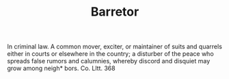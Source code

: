 ---
title: Barretor
letter: B
permalink: "/definitions/bld-barretor.html"
body: In criminal law. A common mover, exciter, or maintainer of suits and quarrels
  either in courts or elsewhere in the country; a disturber of the peace who spreads
  false rumors and calumnies, whereby discord and disquiet may grow among neigh* bors.
  Co. Lltt. 368
published_at: '2018-07-07'
source: Black's Law Dictionary 2nd Ed (1910)
layout: post
---